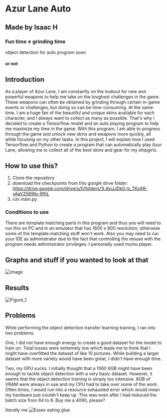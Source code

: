 # Azur Lane Auto
## Made by Isaac H
### Fun time ≠ grinding time

object detection for auto program soon <br>
##### or not

## Introduction
As a player of Azur Lane, I am constantly on the lookout for new and powerful weapons to help me take on the toughest challenges in the game. These weapons can often be obtained by grinding through certain in-game events or challenges, but doing so can be time-consuming. At the same time, I am a huge fan of the beautiful and unique skins available for each character, and I always want to collect as many as possible. That's why I decided to create a Tensorflow model and an auto playing program to help me maximize my time in the game. With this program, I am able to progress through the game and unlock new skins and weapons more quickly, all while focusing on my other tasks. In this project, I will explain how I used Tensorflow and Python to create a program that can automatically play Azur Lane, allowing me to collect all of the best skins and gear for my shipgirls.
## How to use this?
  1. Clone the repository <br />
  2. download the checkpoints from this google drive folder: https://drive.google.com/drive/u/0/folders/1L4siJJDkG-b_TKoAR-yAaV256Wp-9fhL  <br />
  3. run main.py <br />
### Conditions to use
There are template matching parts in this program and thus you will need to run this on PC and in an emulator that has 1600 x 900 resolution, otherwise some of the template matching stuff won't work. Also you may need to run your IDE as administrator due to the fact that controlling the mouse with the program needs administrator privileges. I personally used mumu player.
## Graphs and stuff if you wanted to look at that <br />
  ![image](https://user-images.githubusercontent.com/20429572/211173767-6a77f9a6-b8cc-423f-9acb-93b00fd94ee2.png) 
  <br />

## Results
![Figure_1](https://user-images.githubusercontent.com/20429572/211174259-7a4d5cc3-a764-473a-8017-09a8c7b875a1.png)

## Problems

While performing the object detection transfer learning training, I ran into two problems. <br />

One, I did not have enough energy to create a good dataset for the model to train on. Total losses were extremely low which leads me to think that I might have overfitted the dataset of like 10 pictures. While building a larger dataset with more variety would have been great, I didn't have enough time. <br />

Two, my GPU sucks. I initially thought that a 1060 6GB might have been enough to tackle object detection with a very basic dataset. However, it seems that the object detection training is simply too intensive. 6GB of VRAM were always in use and my CPU had to take over some of the work. Often times, I would run into a resource exhausted error which would mean my hardware just couldn't keep up. This was even after I had reduced the batch size from 64 to 6. Buy me a 4090, please? 
<br />
  
  literally me
![Essex eating glue](https://user-images.githubusercontent.com/20429572/211165776-311bacd3-2e3b-4912-a3bd-7d46e9118e43.jpg)

